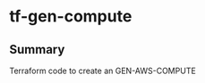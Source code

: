 # tf-gen-compute

## Summary

Terraform code to create an GEN-AWS-COMPUTE

<!-- BEGINNING OF PRE-COMMIT-TERRAFORM DOCS HOOK -->

<!-- END OF PRE-COMMIT-TERRAFORM DOCS HOOK -->
